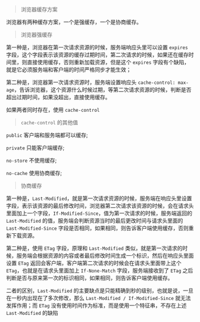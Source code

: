 > 浏览器缓存方案

浏览器有两种缓存方案，一个是强缓存，一个是协商缓存。

> 浏览器强缓存

第一种是，浏览器在第一次请求资源的时候，服务端响应头里可以设置 `expires` 字段，这个字段表示该资源的缓存过期时间，第二次请求的时候，如果还在缓存时间里，则直接使用缓存，否则重新加载资源，但是这个 `expires` 字段有个缺陷，就是它必须服务端和客户端的时间严格同步才能生效；

第二种是，浏览器第一次请求资源时，服务端设置响应头 `cache-control: max-age`，告诉浏览器，这个资源什么时候过期，等第二次请求资源的时候，判断是否超出过期时间，如果没超出，直接使用缓存。

如果两者同时存在，使用 `cache-control`

> `cache-control` 的其他值

`public` 客户端和服务端都可以缓存;

`private` 只能客户端缓存;

`no-store` 不使用缓存;

`no-cache` 使用协商缓存;

> 协商缓存

第一种是，`Last-Modified`，就是第一次请求资源的时候，服务端在响应头里设置字段，表示该资源的最后修改时间，浏览器第二次请求该资源的时候，会在请求头里面加上一个字段，`If-Modified-Since`，值为第一次请求的时候，服务端返回的 `Last-Modified` 的值，服务端会判断资源当时的最后更改时间与请求头里面的 `Last-Modified-Since` 字段是否相同，如果相同，则告诉客户端使用缓存，否则重新下载资源。

第二种是，使用 `ETag` 字段，原理和 `Last-Modified` 类似，就是第一次请求的时候，服务端会根据资源的内容或者最后修改时间生成一个标识，然后在响应头里面设置 `ETag` 返回会客户端，客户端第二次请求的时候会在请求头里面带上这个 `ETag`，也就是在请求头里面加上 `If-None-Match` 字段，服务端接收到了 `ETag` 之后判断是否与原来第一次的标识相同，如果相同，则告诉客户端使用缓存。

二者的区别，`Last-Modified` 的主要缺点是只能精确到秒的级别，也就是说，一旦在一秒内出现在了多次修改，那么 `Last-Modified / If-Modified-Since` 就无法发挥作用；而 `ETag` 没有使用时间作为标准，而是使用一个特征串，不存在上述 `Last-Modified` 的缺陷
